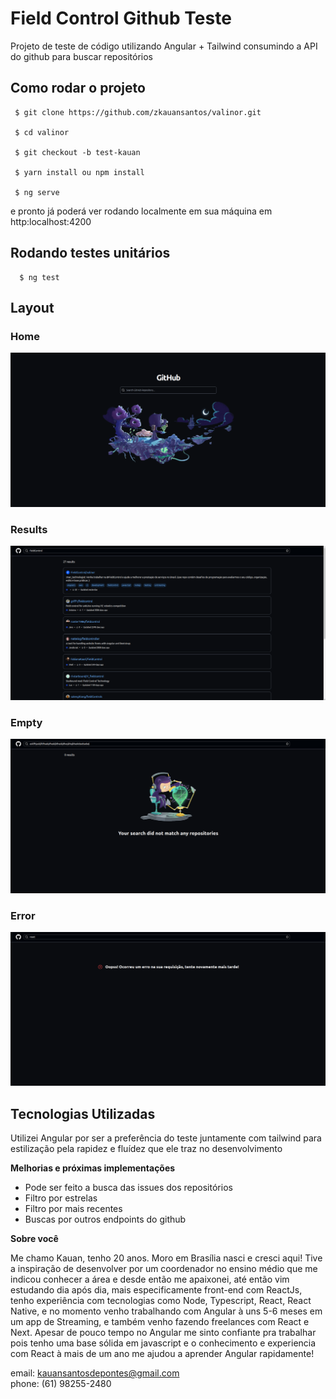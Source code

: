 # Field Control Github Teste

Projeto de teste de código utilizando Angular + Tailwind consumindo a API do github para buscar repositórios

## Como rodar o projeto

  ```
   $ git clone https://github.com/zkauansantos/valinor.git

   $ cd valinor

   $ git checkout -b test-kauan

   $ yarn install ou npm install

   $ ng serve

  ```
  e pronto já poderá ver rodando localmente em sua máquina em http:localhost:4200 

## Rodando testes unitários

```
  $ ng test
```

## Layout 

### Home

[<img src="./public/home.png"/>]()

### Results

[<img src="./public/results.png"/>]()

### Empty

[<img src="./public/empty.png"/>]()
### Error

[<img src="./public/error.png"/>]()


## Tecnologias Utilizadas

Utilizei Angular por ser a preferência do teste juntamente com tailwind para estilização pela rapidez e fluídez que ele traz no desenvolvimento


**Melhorias e próximas implementações**

- Pode ser feito a busca das issues dos repositórios
- Filtro por estrelas
- Filtro por mais recentes
- Buscas por outros endpoints do github


**Sobre você**

Me chamo Kauan, tenho 20 anos. Moro em Brasília nasci e cresci aqui! Tive a inspiração de desenvolver por um coordenador no ensino médio que me indicou conhecer a área e desde então me apaixonei, até então vim estudando dia após dia, mais especificamente front-end com ReactJs, tenho experiência com tecnologias como Node, Typescript, React, React Native, e no momento venho trabalhando com Angular à uns 5-6 meses  em um app de Streaming, e também venho fazendo freelances com React e Next. Apesar de pouco tempo no Angular me sinto confiante pra trabalhar pois tenho uma base sólida em javascript e o conhecimento e experiencia com React à mais de um ano me ajudou a aprender Angular rapidamente!  


email: kauansantosdepontes@gmail.com <br/>
phone: (61) 98255-2480
